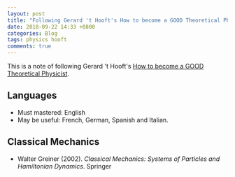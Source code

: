 ```yaml
---
layout: post
title: "Following Gerard 't Hooft's How to become a GOOD Theoretical Physicist"
date: 2018-09-22 14:33 +0800
categories: Blog
tags: physics hooft
comments: true
---
```


This is a note of following Gerard 't Hooft's [How to become a GOOD Theoretical Physicist](http://www.goodtheorist.science/).

## Languages

- Must mastered: English
- May be useful: French, German, Spanish and Italian.

## Classical Mechanics

- Walter Greiner (2002). *Classical Mechanics: Systems of Particles and Hamiltonian Dynamics*. Springer